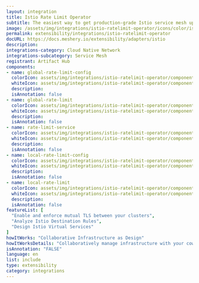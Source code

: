 ```yaml
---
layout: integration
title: Istio Rate Limit Operator
subtitle: The easiest way to get production-grade Istio service mesh up and running
image: /assets/img/integrations/istio-ratelimit-operator/icons/color/istio-ratelimit-operator-color.svg
permalink: extensibility/integrations/istio-ratelimit-operator
docURL: https://docs.meshery.io/extensibility/adapters/istio
description: 
integrations-category: Cloud Native Network
integrations-subcategory: Service Mesh
registrant: Artifact Hub
components: 
- name: global-rate-limit-config
  colorIcon: assets/img/integrations/istio-ratelimit-operator/components/global-rate-limit-config/icons/color/global-rate-limit-config-color.svg
  whiteIcon: assets/img/integrations/istio-ratelimit-operator/components/global-rate-limit-config/icons/white/global-rate-limit-config-white.svg
  description: 
  isAnnotation: false
- name: global-rate-limit
  colorIcon: assets/img/integrations/istio-ratelimit-operator/components/global-rate-limit/icons/color/global-rate-limit-color.svg
  whiteIcon: assets/img/integrations/istio-ratelimit-operator/components/global-rate-limit/icons/white/global-rate-limit-white.svg
  description: 
  isAnnotation: false
- name: rate-limit-service
  colorIcon: assets/img/integrations/istio-ratelimit-operator/components/rate-limit-service/icons/color/rate-limit-service-color.svg
  whiteIcon: assets/img/integrations/istio-ratelimit-operator/components/rate-limit-service/icons/white/rate-limit-service-white.svg
  description: 
  isAnnotation: false
- name: local-rate-limit-config
  colorIcon: assets/img/integrations/istio-ratelimit-operator/components/local-rate-limit-config/icons/color/local-rate-limit-config-color.svg
  whiteIcon: assets/img/integrations/istio-ratelimit-operator/components/local-rate-limit-config/icons/white/local-rate-limit-config-white.svg
  description: 
  isAnnotation: false
- name: local-rate-limit
  colorIcon: assets/img/integrations/istio-ratelimit-operator/components/local-rate-limit/icons/color/local-rate-limit-color.svg
  whiteIcon: assets/img/integrations/istio-ratelimit-operator/components/local-rate-limit/icons/white/local-rate-limit-white.svg
  description: 
  isAnnotation: false
featureList: [
  "Enable and enforce mutual TLS between your clusters",
  "Analyze Istio Destination Rules",
  "Design Istio Virtual Services"
]
howItWorks: "Collaborative Infrastructure as Design"
howItWorksDetails: "Collaboratively manage infrastructure with your coworkers synchronously sharing the same designs."
isAnnotation: "FALSE"
language: en
list: include
type: extensibility
category: integrations
---
```

